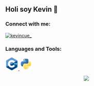 ## Holi soy Kevin 👋

<!--
**Kevincue12/Kevincue12** is a ✨ _special_ ✨ repository because its `README.md` (this file) appears on your GitHub profile.

Here are some ideas to get you started:

- 🔭 I’m currently working on ...
- 🌱 I’m currently learning ...
- 👯 I’m looking to collaborate on ...
- 🤔 I’m looking for help with ...
- 💬 Ask me about ...
- 📫 How to reach me: ...
- 😄 Pronouns: ...
- ⚡ Fun fact: ...
-->

<h3 align="left">Connect with me:</h3>
<p align="left">
<a href="https://instagram.com/kevincue_" target="blank"><img align="center" src="https://raw.githubusercontent.com/rahuldkjain/github-profile-readme-generator/master/src/images/icons/Social/instagram.svg" alt="kevincue_" height="30" width="40" /></a>
</p>

<h3 align="left">Languages and Tools:</h3>
<p align="left"> <a href="https://www.w3schools.com/cpp/" target="_blank" rel="noreferrer"> <img src="https://raw.githubusercontent.com/devicons/devicon/master/icons/cplusplus/cplusplus-original.svg" alt="cplusplus" width="40" height="40"/> </a> <a href="https://www.python.org" target="_blank" rel="noreferrer"> <img src="https://raw.githubusercontent.com/devicons/devicon/master/icons/python/python-original.svg" alt="python" width="40" height="40"/> </a> </p>

<div align="center">
  <img height="226" src="https://www.google.com/url?sa=i&url=https%3A%2F%2Fwww.autonocion.com%2Fcamaro-zl1-1le-el-camaro-mas-bestia-llega-para-hacer-patria%2F&psig=AOvVaw1EBCPpE6lTdwH66N-Haepw&ust=1740756304747000&source=images&cd=vfe&opi=89978449&ved=0CBQQjRxqFwoTCPiesraR5IsDFQAAAAAdAAAAABAE"  />
</div>

###
